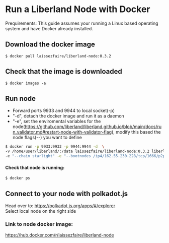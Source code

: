 # Run a Liberland Node with Docker   
 
 Prequirements:
 This guide assumes your running a Linux based operating system and have Docker already installed.  
 
 
## Download the docker image
```
$ docker pull laissezfaire/liberland-node:0.3.2
```

## Check that the image is downloaded
```
$ docker images -a
```

## Run node    
+ Forward ports 9933 and 9944 to local socket(-p)   
+ "-d", detach the docker image and run it as a daemon  
+ "-e", set the enviromental variables for the node(https://github.com/liberland/liberland.github.io/blob/main/docs/run_validator.md#restart-node-with-validator-flag), modify this based the node flags(--) you want to define       
```bash
$ docker run -p 9933:9933 -p 9944:9944 -d  \
-v /home/user/liberland/:/data laissezfaire/liberland-node:0.3.2 liberland_node  \  
-e "--chain starlight" -e "--bootnodes /ip4/162.55.230.228/tcp/1666/p2p/12D3KooWFztTwRSs6hhRNPcwxer5ueQDJYrSeJknPwZu2diVzbTm"
```

#### Check that node is running:   
```
$ docker ps
```

## Connect to your node with polkadot.js    
Head over to: https://polkadot.js.org/apps/#/explorer         
Select local node on the right side        


### Link to node docker image:    
https://hub.docker.com/r/laissezfaire/liberland-node   
